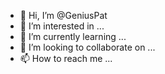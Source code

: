 - 👋 Hi, I’m @GeniusPat
- 👀 I’m interested in ...
- 🌱 I’m currently learning ...
- 💞️ I’m looking to collaborate on ...
- 📫 How to reach me ...

<!---
GeniusPat/GeniusPat is a ✨ special ✨ repository because its `README.md` (this file) appears on your GitHub profile.
You can click the Preview link to take a look at your changes.
--->
